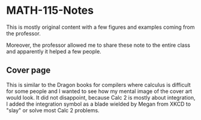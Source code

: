 # MATH-115-Notes

This is mostly original content with a few figures and examples coming from the professor. 

Moreover, the professor allowed me to share these note to the entire class and apparently it helped a few people.

## Cover page
This is similar to the Dragon books for compilers where calculus is difficult for some people and I wanted to see how my mental image of the cover art would look. It did not disappoint, because Calc 2 is mostly about integration, I added the integration symbol as a blade wielded by Megan from XKCD to "slay" or solve most Calc 2 problems. 
 